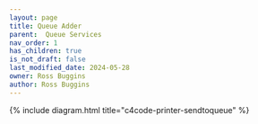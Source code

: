```yaml
---
layout: page
title: Queue Adder
parent:  Queue Services
nav_order: 1
has_children: true
is_not_draft: false
last_modified_date: 2024-05-28
owner: Ross Buggins
author: Ross Buggins
---
```


{% include diagram.html title="c4code-printer-sendtoqueue" %}
